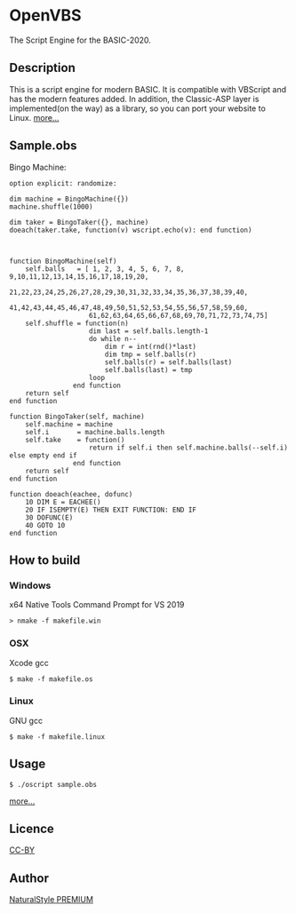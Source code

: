 OpenVBS
====

The Script Engine for the BASIC-2020.

## Description
This is a script engine for modern BASIC. It is compatible with VBScript and has the modern features added. In addition, the Classic-ASP layer is implemented(on the way) as a library, so you can port your website to Linux. [more...](https://p.na-s.jp/openvbs.html)

## Sample.obs
Bingo Machine:

    option explicit: randomize:

    dim machine = BingoMachine({})
    machine.shuffle(1000)

    dim taker = BingoTaker({}, machine)
    doeach(taker.take, function(v) wscript.echo(v): end function)



    function BingoMachine(self)
        self.balls   = [ 1, 2, 3, 4, 5, 6, 7, 8, 9,10,11,12,13,14,15,16,17,18,19,20,
                        21,22,23,24,25,26,27,28,29,30,31,32,33,34,35,36,37,38,39,40,
                        41,42,43,44,45,46,47,48,49,50,51,52,53,54,55,56,57,58,59,60,
                        61,62,63,64,65,66,67,68,69,70,71,72,73,74,75]
        self.shuffle = function(n)
                        dim last = self.balls.length-1
                        do while n--
                            dim r = int(rnd()*last)
                            dim tmp = self.balls(r)
                            self.balls(r) = self.balls(last)
                            self.balls(last) = tmp
                        loop
                    end function
        return self
    end function

    function BingoTaker(self, machine)
        self.machine = machine
        self.i       = machine.balls.length
        self.take    = function()
                        return if self.i then self.machine.balls(--self.i) else empty end if
                    end function
        return self
    end function

    function doeach(eachee, dofunc)
        10 DIM E = EACHEE()
        20 IF ISEMPTY(E) THEN EXIT FUNCTION: END IF
        30 DOFUNC(E)
        40 GOTO 10
    end function

## How to build

### Windows
x64 Native Tools Command Prompt for VS 2019

    > nmake -f makefile.win

### OSX
Xcode gcc

    $ make -f makefile.os

### Linux
GNU gcc

    $ make -f makefile.linux

## Usage
    $ ./oscript sample.obs

[more...](https://github.com/yrm006/openvbs/blob/master/readme.txt)

## Licence
[CC-BY](http://creativecommons.org/licenses/by/4.0/)

## Author
[NaturalStyle PREMIUM](https://p.na-s.jp)
